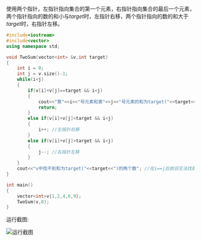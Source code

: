使用两个指针，左指针指向集合的第一个元素，右指针指向集合的最后一个元素，两个指针指向的数的和小与$target$时，左指针右移，两个指针指向的数的和大于$target$时，右指针左移。
```C++
#include<iostream>
#include<vector>
using namespace std;

void TwoSum(vector<int> &v,int target)
{
    int i = 0;
    int j = v.size()-1;
    while(i<j)
    {
        if(v[i]+v[j]==target && i<j)  
        {
            cout<<"第"<<i<<"号元素和第"<<j<<"号元素的和为target("<<target<<")";
            return;
        }
        else if(v[i]+v[j]<target && i<j) 
        {
            i++; //左指针右移
        }
        else if(v[i]+v[j]>target && i<j) 
        {
            j--; //右指针左移
        }
    }
    cout<<"v中找不到和为target("<<target<<")的两个数"; //在i==j后依旧无法找到v[i]+v[j]==target时，说明不存在这样的两个数
}

int main()
{
    vector<int>v{1,2,4,6,9}; 
    TwoSum(v,8);
}
```

运行截图:

![运行截图](picture\运行截图.jpg)